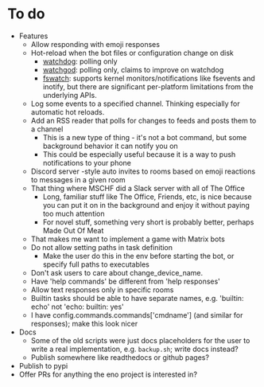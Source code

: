 # To do

* Features
    * Allow responding with emoji responses
    * Hot-reload when the bot files or configuration change on disk
        * [watchdog](https://pypi.org/project/watchdog/): polling only
        * [watchgod](https://pypi.org/project/watchgod/): polling only, claims to improve on watchdog
        * [fswatch](https://github.com/emcrisostomo/fswatch): supports kernel monitors/notifications like fsevents and inotify, but there are significant per-platform limitations from the underlying APIs.
    * Log some events to a specified channel. Thinking especially for automatic hot reloads.
    * Add an RSS reader that polls for changes to feeds and posts them to a channel
        * This is a new type of thing - it's not a bot command, but some background behavior it can notify you on
        * This could be especially useful because it is a way to push notifications to your phone
    * Discord server -style auto invites to rooms based on emoji reactions to messages in a given room
    * That thing where MSCHF did a Slack server with all of The Office
        * Long, familiar stuff like The Office, Friends, etc, is nice because you can put it on in the background and enjoy it without paying too much attention
        * For novel stuff, something very short is probably better, perhaps Made Out Of Meat
    * That makes me want to implement a game with Matrix bots
    * Do not allow setting paths in task definition
        * Make the user do this in the env before starting the bot, or specify full paths to executables
    * Don't ask users to care about change_device_name.
    * Have 'help commands' be different from 'help responses'
    * Allow text responses only in specific rooms
    * Builtin tasks should be able to have separate names, e.g. 'builtin: echo' not 'echo: builtin: yes'
    * I have config.commands.commands['cmdname'] (and similar for responses); make this look nicer
* Docs
    * Some of the old scripts were just docs placeholders for the user to write a real implementation, e.g. `backup.sh`; write docs instead?
    * Publish somewhere like readthedocs or github pages?
* Publish to pypi
* Offer PRs for anything the eno project is interested in?

